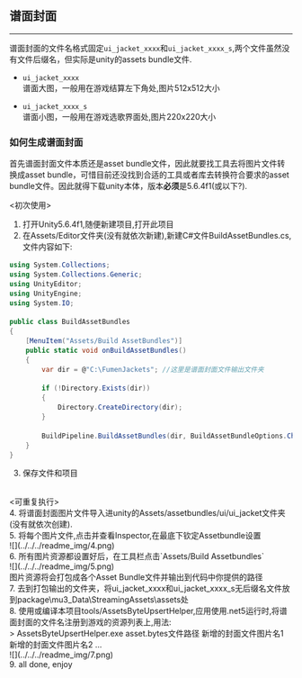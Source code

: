 ## 谱面封面
---
谱面封面的文件名格式固定`ui_jacket_xxxx`和`ui_jacket_xxxx_s`,两个文件虽然没有文件后缀名，但实际是unity的assets bundle文件.

* `ui_jacket_xxxx`<br>
谱面大图，一般用在游戏结算左下角处,图片512x512大小

* `ui_jacket_xxxx_s`<br>
谱面小图，一般用在游戏选歌界面处,图片220x220大小

### 如何生成谱面封面
首先谱面封面文件本质还是asset bundle文件，因此就要找工具去将图片文件转换成asset bundle，可惜目前还没找到合适的工具或者库去转换符合要求的asset bundle文件。因此就得下载unity本体，版本**必须**是5.6.4f1(或以下?).

<初次使用>
1. 打开Unity5.6.4f1,随便新建项目,打开此项目
2. 在Assets/Editor文件夹(没有就依次新建),新建C#文件BuildAssetBundles.cs,文件内容如下:
````C#
using System.Collections;
using System.Collections.Generic;
using UnityEditor;
using UnityEngine;
using System.IO;

public class BuildAssetBundles
{
    [MenuItem("Assets/Build AssetBundles")]
    public static void onBuildAssetBundles()
    {
        var dir = @"C:\FumenJackets"; //这里是谱面封面文件输出文件夹

        if (!Directory.Exists(dir))
        {
            Directory.CreateDirectory(dir);
        }

        BuildPipeline.BuildAssetBundles(dir, BuildAssetBundleOptions.ChunkBasedCompression, BuildTarget.StandaloneWindows64);
    }
}
````
3. 保存文件和项目
<br>
<可重复执行>
<br>
4. 将谱面封面图片文件导入进unity的Assets/assetbundles/ui/ui_jacket文件夹(没有就依次创建).<br>
5. 将每个图片文件,点击并查看Inspector,在最底下钦定Assetbundle设置<br>
![](../../../readme_img/4.png)<br>
6. 所有图片资源都设置好后，在工具栏点击`Assets/Build Assetbundles`<br>
![](../../../readme_img/5.png)<br>
图片资源将会打包成各个Asset Bundle文件并输出到代码中你提供的路径<br>
7. 去到打包输出的文件夹，将ui_jacket_xxxx和ui_jacket_xxxx_s无后缀名文件放到package\mu3_Data\StreamingAssets\assets处<br>
8. 使用或编译本项目tools/AssetsByteUpsertHelper,应用使用.net5运行时,将谱面封面的文件名注册到游戏的资源列表上,用法:<br>
> AssetsByteUpsertHelper.exe asset.bytes文件路径 新增的封面文件图片名1 新增的封面文件图片名2 ...<br>
![](../../../readme_img/7.png)<br>
9. all done, enjoy<br>
